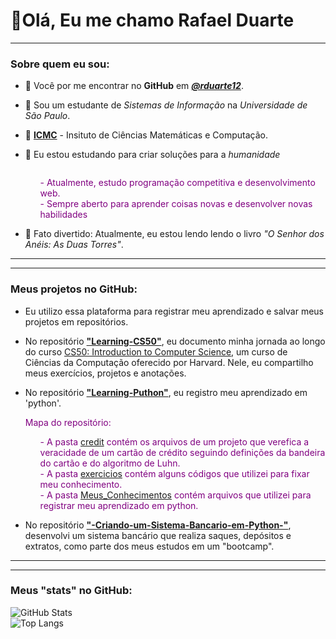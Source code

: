 # 👋Olá, Eu me chamo Rafael Duarte

---

### Sobre quem eu sou: 

- 🔭 Você por me encontrar no **GitHub** em _**[@rduarte12](https://github.com/rduarte12)**_.
- 📑 Sou um estudante de _Sistemas de Informação_ na _Universidade de São Paulo_.
- 📒 **[ICMC](https://icmc.usp.br/)** - Insituto de Ciências Matemáticas e Computação.
- 🚩 Eu estou estudando para criar soluções para a _humanidade_
    <div style="display: flex; justify-content: center; color: purple"; text-aling: >
        <ol>
            <l1>- Atualmente, estudo programação competitiva e desenvolvimento web.<br><l1>
            <l1>- Sempre aberto para aprender coisas novas e desenvolver novas habilidades<br></l1>
        </ol>
    </div>

- 📖 Fato divertido: Atualmente, eu estou lendo lendo o livro _"O Senhor dos Anéis: As Duas Torres"_.

---
---

### Meus projetos no **GitHub**:

- Eu utilizo  essa plataforma para registrar meu aprendizado e salvar meus projetos em repositórios.

- No repositório [**"Learning-CS50"**](https://github.com/rduarte12/Learning-Python), eu documento minha jornada ao longo do curso [CS50: Introduction to Computer Science](https://cs50.harvard.edu/), um curso de Ciências da Computação oferecido por Harvard. Nele, eu compartilho meus exercícios, projetos e anotações.

- No repositório [**"Learning-Puthon"**](https://github.com/rduarte12/Learning-Python), eu registro meu aprendizado em 'python'.
    <div style="color: purple;" >
    <p>Mapa do repositório: <br></p>
    <ol>
    <l1> - A pasta <a href="https://github.com/rduarte12/Learning-Python/tree/main/credit">credit</a> contém os arquivos de um projeto que verefica a veracidade de um cartão de crédito seguindo definições da bandeira do cartão e do algoritmo de Luhn.<br>
    </l1>
    <l1>
    - A pasta <a href="https://github.com/rduarte12/Learning-Python/tree/main/exercicios">exercicios</a> contém alguns códigos que utilizei para fixar meu conhecimento.<br>
    </l1>
    <l1>
    - A pasta <a href="https://github.com/rduarte12/Learning-Python/tree/main/Meus_Conhecimentos">Meus_Conhecimentos</a> contém arquivos que utilizei para registrar meu aprendizado em python.
    </l1>
    </ol>
    </div>

- No repositório [**"-Criando-um-Sistema-Bancario-em-Python-"**](https://github.com/rduarte12/-Criando-um-Sistema-Bancario-em-Python-), desenvolvi um sistema bancário que realiza saques, depósitos e extratos, como parte dos meus estudos em um "bootcamp".

---
---

### Meus "stats" no **GitHub**:

<div style="display: flex; justify-content: center ; aling-items: center; flex-direction: column;">
  <img src="https://github-readme-stats.vercel.app/api?username=rduarte12&theme=transparent&bg_color=1C1C1C&border_color=000&show_icons=true&icon_color=30A3DC&title_color=ADD8E6&text_color=FFF" alt="GitHub Stats" style="width: %;">
  <img src="https://github-readme-stats-git-masterrstaa-rickstaa.vercel.app/api/top-langs/?username=rduarte12&layout=compact&bg_color=1C1C1C&border_color=000&title_color=ADD8E6&text_color=FFF" alt="Top Langs" style="width: %;">
</div>
